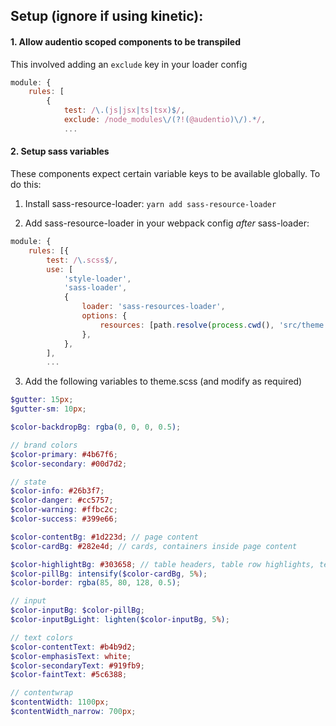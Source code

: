 ## Setup (ignore if using kinetic):

#### 1. Allow audentio scoped components to be transpiled

This involved adding an `exclude` key in your loader config

```js
module: {
    rules: [
        {
            test: /\.(js|jsx|ts|tsx)$/,
            exclude: /node_modules\/(?!(@audentio)\/).*/,
            ...
```

#### 2. Setup sass variables

These components expect certain variable keys to be available globally. To do this:

1. Install sass-resource-loader: `yarn add sass-resource-loader`

2. Add sass-resource-loader in your webpack config _after_ sass-loader:

```js
module: {
    rules: [{
        test: /\.scss$/,
        use: [
            'style-loader',
            'sass-loader',
            {
                loader: 'sass-resources-loader',
                options: {
                    resources: [path.resolve(process.cwd(), 'src/theme.scss')],
                },
            },
        ],
        ...
```

3. Add the following variables to theme.scss (and modify as required)

```scss
$gutter: 15px;
$gutter-sm: 10px;

$color-backdropBg: rgba(0, 0, 0, 0.5);

// brand colors
$color-primary: #4b67f6;
$color-secondary: #00d7d2;

// state
$color-info: #26b3f7;
$color-danger: #cc5757;
$color-warning: #ffbc2c;
$color-success: #399e66;

$color-contentBg: #1d223d; // page content
$color-cardBg: #282e4d; // cards, containers inside page content

$color-highlightBg: #303658; // table headers, table row highlights, tertiary or otherwise important content, filterbars and some header/sub header backgrounds
$color-pillBg: intensify($color-cardBg, 5%);
$color-border: rgba(85, 80, 128, 0.5);

// input
$color-inputBg: $color-pillBg;
$color-inputBgLight: lighten($color-inputBg, 5%);

// text colors
$color-contentText: #b4b9d2;
$color-emphasisText: white;
$color-secondaryText: #919fb9;
$color-faintText: #5c6388;

// contentwrap
$contentWidth: 1100px;
$contentWidth_narrow: 700px;
```
